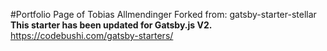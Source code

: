 #Portfolio Page of Tobias Allmendinger
Forked from:
gatsby-starter-stellar
**This starter has been updated for Gatsby.js V2.**
https://codebushi.com/gatsby-starters/ 
